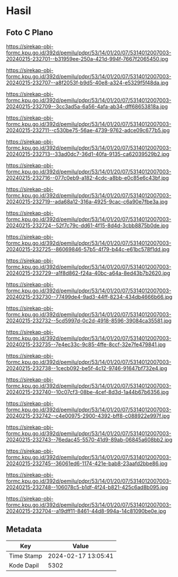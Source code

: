 # Hasil

## Foto C Plano

https://sirekap-obj-formc.kpu.go.id/392d/pemilu/pdpr/53/14/01/20/07/5314012007003-20240215-232701--b31959ee-250a-421d-994f-7667f2065450.jpg

https://sirekap-obj-formc.kpu.go.id/392d/pemilu/pdpr/53/14/01/20/07/5314012007003-20240215-232707--a8f2053f-b9d5-40e8-a324-e5329f5f48da.jpg

https://sirekap-obj-formc.kpu.go.id/392d/pemilu/pdpr/53/14/01/20/07/5314012007003-20240215-232709--3cc3ad5a-6a56-4afa-ab34-dff68653818a.jpg

https://sirekap-obj-formc.kpu.go.id/392d/pemilu/pdpr/53/14/01/20/07/5314012007003-20240215-232711--c530be75-56ae-4739-9762-adce09c677b5.jpg

https://sirekap-obj-formc.kpu.go.id/392d/pemilu/pdpr/53/14/01/20/07/5314012007003-20240215-232713--33ad0dc7-36d1-40fa-9135-ca62039529b2.jpg

https://sirekap-obj-formc.kpu.go.id/392d/pemilu/pdpr/53/14/01/20/07/5314012007003-20240215-232716--077c0eb9-a182-4cdc-a8bb-e0c85e6c43bf.jpg

https://sirekap-obj-formc.kpu.go.id/392d/pemilu/pdpr/53/14/01/20/07/5314012007003-20240215-232719--ada68a12-316a-4925-9cac-c6a90e7fbe3a.jpg

https://sirekap-obj-formc.kpu.go.id/392d/pemilu/pdpr/53/14/01/20/07/5314012007003-20240215-232724--52f7c79c-dd61-4f15-8d4d-3cbb8875b0de.jpg

https://sirekap-obj-formc.kpu.go.id/392d/pemilu/pdpr/53/14/01/20/07/5314012007003-20240215-232725--86069846-57b5-4f79-b44c-e61bc578f1dd.jpg

https://sirekap-obj-formc.kpu.go.id/392d/pemilu/pdpr/53/14/01/20/07/5314012007003-20240215-232729--a1f8d862-f24a-40bc-a64a-8ed43b7b2620.jpg

https://sirekap-obj-formc.kpu.go.id/392d/pemilu/pdpr/53/14/01/20/07/5314012007003-20240215-232730--77499de4-9ad3-44ff-8234-434db4666b66.jpg

https://sirekap-obj-formc.kpu.go.id/392d/pemilu/pdpr/53/14/01/20/07/5314012007003-20240215-232732--5cd5997d-0c2d-4918-8596-39084ca35581.jpg

https://sirekap-obj-formc.kpu.go.id/392d/pemilu/pdpr/53/14/01/20/07/5314012007003-20240215-232735--7e4ec33c-9c85-4ffe-8ccf-32e7fe479841.jpg

https://sirekap-obj-formc.kpu.go.id/392d/pemilu/pdpr/53/14/01/20/07/5314012007003-20240215-232738--1cecb092-be5f-4c12-9746-91647bf732e4.jpg

https://sirekap-obj-formc.kpu.go.id/392d/pemilu/pdpr/53/14/01/20/07/5314012007003-20240215-232740--10c07cf3-08be-4cef-8d3d-1a44b67b6356.jpg

https://sirekap-obj-formc.kpu.go.id/392d/pemilu/pdpr/53/14/01/20/07/5314012007003-20240215-232742--c4e00975-2900-4392-bff8-c088922e997f.jpg

https://sirekap-obj-formc.kpu.go.id/392d/pemilu/pdpr/53/14/01/20/07/5314012007003-20240215-232743--76edac45-5570-41d9-89ab-06845a608bb2.jpg

https://sirekap-obj-formc.kpu.go.id/392d/pemilu/pdpr/53/14/01/20/07/5314012007003-20240215-232745--36061ed6-1174-421e-bab8-23aafd2bbe86.jpg

https://sirekap-obj-formc.kpu.go.id/392d/pemilu/pdpr/53/14/01/20/07/5314012007003-20240215-232748--106078c5-b1df-4f24-b821-425c6ad8b095.jpg

https://sirekap-obj-formc.kpu.go.id/392d/pemilu/pdpr/53/14/01/20/07/5314012007003-20240215-232704--a19dff11-8461-44d8-994a-14c81090be0e.jpg


## Metadata

| Key        | Value               |
| ---------- | ------------------- |
| Time Stamp | 2024-02-17 13:05:41 |
| Kode Dapil | 5302                |



